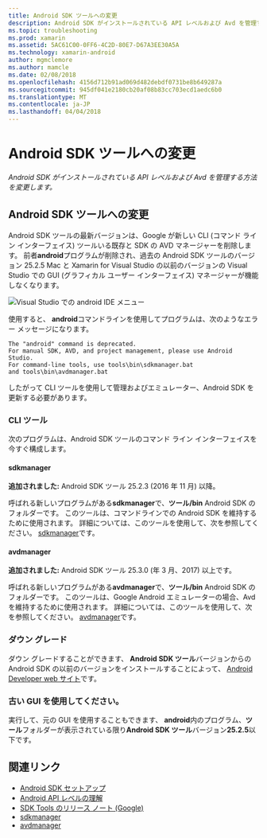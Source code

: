 ```yaml
---
title: Android SDK ツールへの変更
description: Android SDK がインストールされている API レベルおよび Avd を管理する方法を変更します。
ms.topic: troubleshooting
ms.prod: xamarin
ms.assetid: 5AC61C00-0FF6-4C2D-80E7-D67A3EE30A5A
ms.technology: xamarin-android
author: mgmclemore
ms.author: mamcle
ms.date: 02/08/2018
ms.openlocfilehash: 4156d712b91ad069d482debdf0731be8b649287a
ms.sourcegitcommit: 945df041e2180cb20af08b83cc703ecd1aedc6b0
ms.translationtype: MT
ms.contentlocale: ja-JP
ms.lasthandoff: 04/04/2018
---
```

# <a name="changes-to-the-android-sdk-tooling"></a>Android SDK ツールへの変更

_Android SDK がインストールされている API レベルおよび Avd を管理する方法を変更します。_

## <a name="changes-to--android-sdk-tooling"></a>Android SDK ツールへの変更

Android SDK ツールの最新バージョンは、Google が新しい CLI (コマンド ライン インターフェイス) ツールいる既存と SDK の AVD マネージャーを削除します。 前者**android**プログラムが削除され、過去の Android SDK ツールのバージョン 25.2.5 Mac と Xamarin for Visual Studio の以前のバージョンの Visual Studio での GUI (グラフィカル ユーザー インターフェイス) マネージャーが機能しなくなります。


![Visual Studio での android IDE メニュー](sdk-cli-tooling-changes-images/android-ide-menu.png)

使用すると、 **android**コマンドラインを使用してプログラムは、次のようなエラー メッセージになります。

```shell
The "android" command is deprecated.
For manual SDK, AVD, and project management, please use Android Studio.
For command-line tools, use tools\bin\sdkmanager.bat
and tools\bin\avdmanager.bat
```

したがって CLI ツールを使用して管理およびエミュレーター、Android SDK を更新する必要があります。

### <a name="cli-tools"></a>CLI ツール

次のプログラムは、Android SDK ツールのコマンド ライン インターフェイスを今すぐ構成します。

#### <a name="sdkmanager"></a>sdkmanager

**追加されました:** Android SDK ツール 25.2.3 (2016 年 11 月) 以降。

呼ばれる新しいプログラムがある**sdkmanager**で、**ツール/bin** Android SDK のフォルダーです。 このツールは、コマンドラインでの Android SDK を維持するために使用されます。 詳細については、このツールを使用して、次を参照してください。 [sdkmanager](https://developer.android.com/studio/command-line/sdkmanager.html)です。

#### <a name="avdmanager"></a>avdmanager

**追加されました:** Android SDK ツール 25.3.0 (年 3 月、2017) 以上です。

呼ばれる新しいプログラムがある**avdmanager**で、**ツール/bin** Android SDK のフォルダーです。 このツールは、Google Android エミュレーターの場合、Avd を維持するために使用されます。 詳細については、このツールを使用して、次を参照してください。 [avdmanager](https://developer.android.com/studio/command-line/avdmanager.html)です。

### <a name="downgrading"></a>ダウン グレード

ダウン グレードすることができます、 **Android SDK ツール**バージョンからの Android SDK の以前のバージョンをインストールすることによって、 [Android Developer web サイト](https://developer.android.com/studio/index.html)です。

### <a name="using-the-old-gui"></a>古い GUI を使用してください。

実行して、元の GUI を使用することもできます、 **android**内のプログラム、**ツール**フォルダーが表示されている限り**Android SDK ツール**バージョン**25.2.5**以下です。


## <a name="related-links"></a>関連リンク

- [Android SDK セットアップ](~/android/get-started/installation/android-sdk.md)
- [Android API レベルの理解](~/android/app-fundamentals/android-api-levels.md)
- [SDK Tools のリリース ノート (Google)](https://developer.android.com/studio/releases/sdk-tools.html)
- [sdkmanager](https://developer.android.com/studio/command-line/sdkmanager.html)
- [avdmanager](https://developer.android.com/studio/command-line/avdmanager.html)
